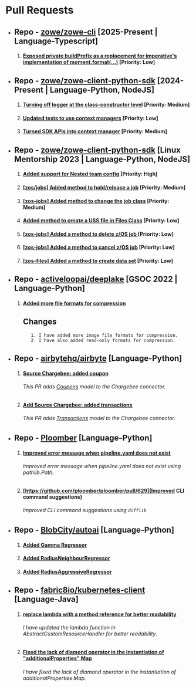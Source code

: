 
# Pull Requests

- ## Repo - [zowe/zowe-cli](https://github.com/zowe/zowe-cli) [2025-Present | Language-Typescript]
  1. #### [Exposed private buildPrefix as a replacement for imperative's implementation of moment.format(...)](https://github.com/zowe/zowe-cli/pull/2478) [Priority: Low]

- ## Repo - [zowe/zowe-client-python-sdk](https://github.com/aadityasinha-dotcom/zowe-client-python-sdk) [2024-Present | Language-Python, NodeJS]
  1. #### [Turning off logger at the class-constructor level](https://github.com/zowe/zowe-client-python-sdk/pull/323) [Priority: Medium]
  2. #### [Updated tests to use context managers](https://github.com/zowe/zowe-client-python-sdk/pull/294) [Priority: Low]
  3. #### [Turned SDK APIs into context manager](https://github.com/zowe/zowe-client-python-sdk/pull/283) [Priority: Medium]
  
- ## Repo - [zowe/zowe-client-python-sdk](https://github.com/aadityasinha-dotcom/zowe-client-python-sdk) [Linux Mentorship 2023 | Language-Python, NodeJS]
  1. #### [Added support for Nested team config](https://github.com/zowe/zowe-client-python-sdk/pull/144) [Priority: High]
  2. #### [[zos/jobs] Added method to hold/release a job](https://github.com/zowe/zowe-client-python-sdk/pull/186) [Priority: Medium]
  3. #### [[zos-jobs] Added method to change the job class](https://github.com/zowe/zowe-client-python-sdk/pull/183) [Priority: Medium]
  4. #### [Added method to create a USS file in Files Class](https://github.com/zowe/zowe-client-python-sdk/pull/50) [Priority: Low]
  5. #### [[zos-jobs] Added a method to delete z/OS job ](https://github.com/zowe/zowe-client-python-sdk/pull/76) [Priority: Low]
  6. #### [ [zos-jobs] Added a method to cancel z/OS job](https://github.com/zowe/zowe-client-python-sdk/pull/75) [Priority: Low]
  7. #### [[zos-files] Added a method to create data set](https://github.com/zowe/zowe-client-python-sdk/pull/86) [Priority: Low]

- ## Repo -  [activeloopai/deeplake](https://github.com/aadityasinha-dotcom/Hub) [GSOC 2022 | Language-Python]
  1. #### [Added more file formats for compression](https://github.com/activeloopai/deeplake/pull/1597)
      ## Changes
            1. I have added more image file formats for compression.
            2. I have also added read-only formats for compression.

- ## Repo - [airbytehq/airbyte](https://github.com/aadityasinha-dotcom/airbyte) [Language-Python]
  1. #### [Source Chargebee: added coupon](https://github.com/airbytehq/airbyte/pull/10269)
      ###### This PR adds [Coupons](https://apidocs.eu.chargebee.com/docs/api/coupons?prod_cat_ver=2) model to the Chargebee connector.
  2. #### [Add Source Chargebee: added transactions](https://github.com/airbytehq/airbyte/pull/10312)
      ###### This PR adds [Transactions](https://apidocs.eu.chargebee.com/docs/api/transactions?prod_cat_ver=2) model to the Chargebee connector.

- ## Repo - [Ploomber](https://github.com/aadityasinha-dotcom/ploomber) [Language-Python]
  1. #### [Improved error message when pipeline.yaml does not exist](https://github.com/ploomber/ploomber/pull/517)
      ###### Improved error message when pipeline.yaml does not exist using pathlib.Path.
  2. #### [https://github.com/ploomber/ploomber/pull/629](Improved CLI command suggestions)
      ###### Improved CLI command suggestions using `difflib`

- ## Repo - [BlobCity/autoai](https://github.com/aadityasinha-dotcom/autoai) [Language-Python]
  1. #### [Added Gamma Regressor](https://github.com/blobcity/autoai/pull/129)
  2. #### [Added RadiusNeighbourRegressor](https://github.com/blobcity/autoai/pull/134)
  3. #### [Added RadiusAggressiveRegressor](https://github.com/blobcity/autoai/pull/135)
  
- ## Repo - [fabric8io/kubernetes-client](https://github.com/aadityasinha-dotcom/kubernetes-client) [Language-Java]
  1. #### [replace lambda with a method reference for better readability](https://github.com/fabric8io/kubernetes-client/pull/3409) 
      ###### I have updated the lambda function in AbstractCustomResourceHandler for better readability.
  2. #### [Fixed the lack of diamond operator in the instantiation of "additionalProperties" Map](https://github.com/fabric8io/kubernetes-client/pull/3464)
      ###### I have fixed the lack of diamond operator in the instantiation of additionalProperties Map.
